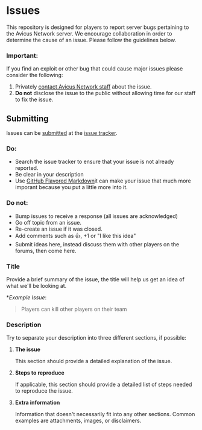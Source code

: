 Issues
======

This repository is designed for players to report server bugs pertaining to the Avicus Network server. We encourage collaboration in order to determine the cause of an issue. Please follow the guidelines below.

### Important:

If you find an exploit or other bug that could cause major issues please consider the following:

1. Privately [contact Avicus Network staff](mailto:info@avicus.net) about the issue.
2. **Do not** disclose the issue to the public without allowing time for our staff to fix the issue.

## Submitting

Issues can be [submitted](https://github.com/Avicus/Issues/issues/new) at the [issue tracker](https://github.com/Avicus/Issues/issues).

### Do:

* Search the issue tracker to ensure that your issue is not already reported.
* Be clear in your description
* Use [GitHub Flavored Markdown](http://github.github.com/github-flavored-markdown/)it can make your issue that much more imporant because you put a little more into it.

### Do not:

* Bump issues to receive a response (all issues are acknowledged)
* Go off topic from an issue.
* Re-create an issue if it was closed.
* Add comments such as :+1:, +1 or "I like this idea"
* Submit ideas here, instead discuss them with other players on the forums, then come here.

### Title

Provide a brief summary of the issue, the title will help us get an idea of what we'll be looking at.

**Example Issue*:

> Players can kill other players on their team

### Description

Try to separate your description into three different sections, if possible:

1. **The issue**

    This section should provide a detailed explanation of the issue.

2. **Steps to reproduce**

    If applicable, this section should provide a detailed list of steps needed to reproduce the issue.

3. **Extra information**

    Information that doesn't necessarily fit into any other sections. Common examples are attachments, images, or disclaimers.


